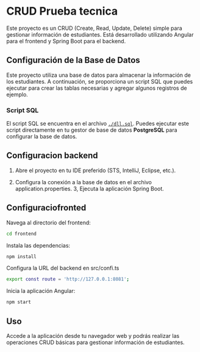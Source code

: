 # CRUD Prueba tecnica 

Este proyecto es un CRUD (Create, Read, Update, Delete) simple para gestionar información de estudiantes. Está desarrollado utilizando Angular para el frontend y Spring Boot para el backend.

## Configuración de la Base de Datos

Este proyecto utiliza una base de datos para almacenar la información de los estudiantes. A continuación, se proporciona un script SQL que puedes ejecutar para crear las tablas necesarias y agregar algunos registros de ejemplo.

### Script SQL

El script SQL se encuentra en el archivo [`./dll.sql`](./dll.sql). Puedes ejecutar este script directamente en tu gestor de base de datos **PostgreSQL** para configurar la base de datos.


## Configuracion backend

1. Abre el proyecto en tu IDE preferido (STS, IntelliJ, Eclipse, etc.).

2. Configura la conexión a la base de datos en el archivo application.properties.
3, Ejecuta la aplicación Spring Boot.




## Configuraciofronted

Navega al directorio del frontend:

```bash
cd frontend
```
Instala las dependencias:

```bash
npm install
```
Configura la URL del backend en src/confi.ts
```bash
export const route = 'http://127.0.0.1:8081';
```

Inicia la aplicación Angular:

```bash
npm start
```
## Uso

Accede a la aplicación desde tu navegador web y podrás realizar las operaciones CRUD básicas para gestionar información de estudiantes.